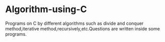 # Algorithm-using-C
Programs on C by different algorithms such as divide and conquer method,iterative method,recursively,etc.Questions are written inside some programs.
